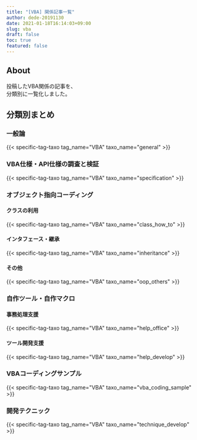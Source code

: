 ```yaml
---
title: "[VBA] 関係記事一覧"
author: dede-20191130
date: 2021-01-18T16:14:03+09:00
slug: vba
draft: false
toc: true
featured: false
---
```


## About

投稿したVBA関係の記事を、  
分類別に一覧化しました。

## 分類別まとめ

### 一般論

{{< specific-tag-taxo  tag_name="VBA" taxo_name="general" >}}

### VBA仕様・API仕様の調査と検証

{{< specific-tag-taxo  tag_name="VBA" taxo_name="specification" >}}

### オブジェクト指向コーディング

#### クラスの利用

{{< specific-tag-taxo  tag_name="VBA" taxo_name="class_how_to" >}} 

#### インタフェース・継承

{{< specific-tag-taxo  tag_name="VBA" taxo_name="inheritance" >}}

#### その他

{{< specific-tag-taxo  tag_name="VBA" taxo_name="oop_others" >}}


### 自作ツール・自作マクロ

#### 事務処理支援

{{< specific-tag-taxo  tag_name="VBA" taxo_name="help_office" >}}

#### ツール開発支援

{{< specific-tag-taxo  tag_name="VBA" taxo_name="help_develop" >}}

### VBAコーディングサンプル

{{< specific-tag-taxo  tag_name="VBA" taxo_name="vba_coding_sample" >}}

### 開発テクニック

{{< specific-tag-taxo  tag_name="VBA" taxo_name="technique_develop" >}}


